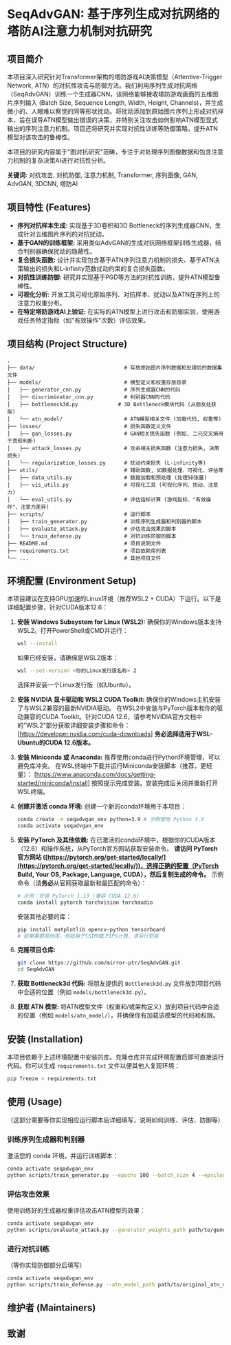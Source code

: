 # SeqAdvGAN: 基于序列生成对抗网络的塔防AI注意力机制对抗研究

## 项目简介

本项目深入研究针对Transformer架构的塔防游戏AI决策模型（Attentive-Trigger Network, ATN）的对抗性攻击与防御方法。我们利用序列生成对抗网络（SeqAdvGAN）训练一个生成器CNN，该网络能够接收塔防游戏画面的五维图片序列输入 (Batch Size, Sequence Length, Width, Height, Channels)，并生成微小的、人眼难以察觉的同等形状扰动。将扰动添加到原始图片序列上形成对抗样本，旨在误导ATN模型做出错误的决策，并特别关注攻击如何影响ATN模型显式输出的序列注意力机制。项目还将研究并实现对抗性训练等防御策略，提升ATN模型对该攻击的鲁棒性。
 
本项目的研究内容属于"图对抗研究"范畴，专注于对处理序列图像数据和包含注意力机制的复杂决策AI进行对抗性分析。

**关键词:** 对抗攻击, 对抗防御, 注意力机制, Transformer, 序列图像, GAN, AdvGAN, 3DCNN, 塔防AI

## 项目特性 (Features)

* **序列对抗样本生成:** 实现基于3D卷积和3D Bottleneck的序列生成器CNN，生成针对五维图片序列的对抗扰动。
* **基于GAN的训练框架:** 采用类似AdvGAN的生成对抗网络框架训练生成器，结合判别器确保扰动的隐蔽性。
* **复合损失函数:** 设计并实现包含基于ATN序列注意力机制的损失、基于ATN决策输出的损失和L-infinity范数扰动约束的复合损失函数。
* **对抗性训练防御:** 研究并实现基于PGD等方法的对抗性训练，提升ATN模型鲁棒性。
* **可视化分析:** 开发工具可视化原始序列、对抗样本、扰动以及ATN在序列上的注意力权重分布。
* **在特定塔防游戏AI上验证:** 在实际的ATN模型上进行攻击和防御实验，使用游戏任务特定指标（如"有效操作"次数）评估效果。

## 项目结构 (Project Structure)

```
.
├── data/                             # 存放原始图片序列数据和处理后的数据集文件
├── models/                           # 模型定义和权重存放目录
│   ├── generator_cnn.py              # 序列生成器CNN的代码
│   ├── discriminator_cnn.py          # 判别器CNN的代码
│   ├── bottleneck3d.py             # 3D Bottleneck模块代码 (从朋友处获取)
│   └── atn_model/                    # ATN模型相关文件 (加载代码, 权重等)
├── losses/                           # 损失函数定义文件
│   ├── gan_losses.py                 # GAN相关损失函数 (例如, 二元交叉熵用于真假判断)
│   ├── attack_losses.py              # 攻击相关损失函数 (注意力损失, 决策损失)
│   └── regularization_losses.py      # 扰动约束损失 (L-infinity等)
├── utils/                            # 辅助函数, 如数据处理、可视化、评估等
│   ├── data_utils.py                 # 数据加载和预处理 (处理5D张量)
│   ├── vis_utils.py                  # 可视化工具 (可视化序列、扰动、注意力)
│   └── eval_utils.py                 # 评估指标计算 (游戏指标、"有效操作"、注意力差异)
├── scripts/                          # 运行脚本
│   ├── train_generator.py            # 训练序列生成器和判别器的脚本
│   ├── evaluate_attack.py            # 评估攻击效果的脚本
│   └── train_defense.py              # 对抗训练防御的脚本
├── README.md                         # 项目说明文件
├── requirements.txt                  # 项目依赖库列表
└── ...                               # 其他项目文件
```

## 环境配置 (Environment Setup)

本项目建议在支持GPU加速的Linux环境（推荐WSL2 + CUDA）下运行。以下是详细配置步骤，针对CUDA版本12.6：

1.  **安装 Windows Subsystem for Linux (WSL2):**
    确保你的Windows版本支持WSL2。打开PowerShell或CMD并运行：
    ```bash
    wsl --install
    ```
    如果已经安装，请确保是WSL2版本：
    ```bash
    wsl --set-version <你的Linux发行版名称> 2
    ```
    选择并安装一个Linux发行版（如Ubuntu）。

2.  **安装 NVIDIA 显卡驱动和 WSL2 CUDA Toolkit:**
    确保你的Windows主机安装了与WSL2兼容的最新NVIDIA驱动。
    在WSL2中安装与PyTorch版本和你的驱动兼容的CUDA Toolkit。针对CUDA 12.6，请参考NVIDIA官方文档中的"WSL2"部分获取详细安装步骤和命令：
    [https://developer.nvidia.com/cuda-downloads]
    **务必选择适用于WSL-Ubuntu的CUDA 12.6版本。**

3.  **安装 Miniconda 或 Anaconda:**
    推荐使用conda进行Python环境管理，可以避免库冲突。
    在WSL终端中下载并运行Miniconda安装脚本（推荐，更轻量）：
    [https://www.anaconda.com/docs/getting-started/miniconda/install]
    按照提示完成安装。安装完成后关闭并重新打开WSL终端。

4.  **创建并激活 conda 环境:**
    创建一个新的conda环境用于本项目：
    ```bash
    conda create -n seqadvgan_env python=3.9 # 示例使用 Python 3.9
    conda activate seqadvgan_env
    ```

5.  **安装 PyTorch 及其他依赖:**
    在已激活的conda环境中，根据你的CUDA版本（12.6）和操作系统，从PyTorch官方网站获取安装命令。
    **请访问 PyTorch 官方网站 ([https://pytorch.org/get-started/locally/](https://pytorch.org/get-started/locally/))，选择正确的配置（PyTorch Build, Your OS, Package, Language, CUDA），然后复制生成的命令。**
    示例命令（请**务必**从官网获取最新和最匹配的命令）：
    ```bash
    # 示例：安装 PyTorch 1.13 (兼容 CUDA 12.6)
    conda install pytorch torchvision torchaudio 
    ```
    安装其他必要的库：
    ```bash
    pip install matplotlib opencv-python tensorboard
    # 如果需要其他库，例如用于SSIM或LPIPS计算，请另行安装
    ```

6.  **克隆项目仓库:**
    ```bash
    git clone https://github.com/mirror-ptr/SeqAdvGAN.git
    cd SeqAdvGAN
    ```

7.  **获取 Bottleneck3d 代码:**
    将朋友提供的 `Bottleneck3d.py` 文件放到项目代码中合适的位置（例如 `models/bottleneck3d.py`）。

8.  **获取 ATN 模型:**
    将ATN模型文件（权重和/或架构定义）放到项目代码中合适的位置（例如 `models/atn_model/`），并确保你有加载该模型的代码和权限。

## 安装 (Installation)

本项目依赖于上述环境配置中安装的库。克隆仓库并完成环境配置后即可直接运行代码。你可以生成 `requirements.txt` 文件以便其他人复现环境：

```bash
pip freeze > requirements.txt

```

## 使用 (Usage)

（这部分需要等你实现相应运行脚本后详细填写，说明如何训练、评估、防御等）

### 训练序列生成器和判别器

激活您的 conda 环境，并运行训练脚本：

```bash
conda activate seqadvgan_env
python scripts/train_generator.py --epochs 100 --batch_size 4 --epsilon 0.01 --lr_g 0.0002 --lr_d 0.0002 ... # 根据需要添加更多参数
```

### 评估攻击效果

使用训练好的生成器权重评估攻击ATN模型的效果：

```bash
conda activate seqadvgan_env
python scripts/evaluate_attack.py --generator_weights_path path/to/generator.pth --atn_model_path path/to/atn_model ...
```

### 进行对抗训练

（等你实现防御部分后填写）

```bash
conda activate seqadvgan_env
python scripts/train_defense.py --atn_model_path path/to/original_atn_model --attack_method PGD ... # 根据需要添加更多参数
```

## 维护者 (Maintainers)

## 致谢
